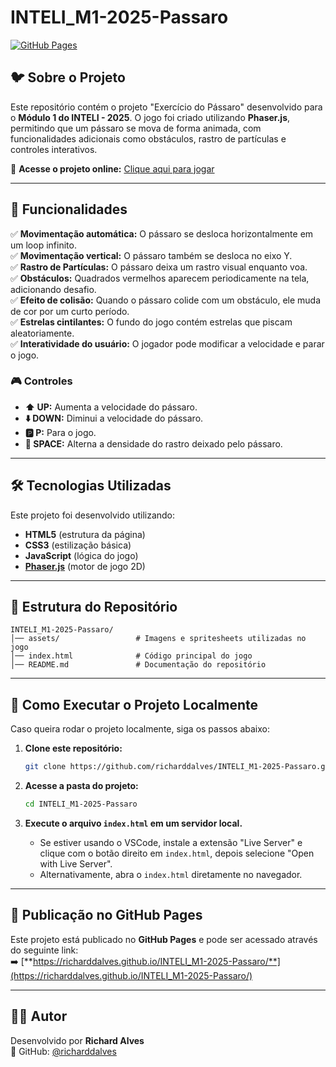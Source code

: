 # INTELI_M1-2025-Passaro

[![GitHub Pages](https://img.shields.io/badge/GitHub-Pages-blue)](https://richarddalves.github.io/INTELI_M1-2025-Passaro/)

## 🐦 Sobre o Projeto
Este repositório contém o projeto "Exercício do Pássaro" desenvolvido para o **Módulo 1 do INTELI - 2025**. O jogo foi criado utilizando **Phaser.js**, permitindo que um pássaro se mova de forma animada, com funcionalidades adicionais como obstáculos, rastro de partículas e controles interativos.

🔗 **Acesse o projeto online:** [Clique aqui para jogar](https://richarddalves.github.io/INTELI_M1-2025-Passaro/)

---

## 🚀 Funcionalidades
✅ **Movimentação automática:** O pássaro se desloca horizontalmente em um loop infinito.  
✅ **Movimentação vertical:** O pássaro também se desloca no eixo Y.  
✅ **Rastro de Partículas:** O pássaro deixa um rastro visual enquanto voa.  
✅ **Obstáculos:** Quadrados vermelhos aparecem periodicamente na tela, adicionando desafio.  
✅ **Efeito de colisão:** Quando o pássaro colide com um obstáculo, ele muda de cor por um curto período.  
✅ **Estrelas cintilantes:** O fundo do jogo contém estrelas que piscam aleatoriamente.  
✅ **Interatividade do usuário:** O jogador pode modificar a velocidade e parar o jogo.  

### 🎮 Controles
- **⬆️ UP:** Aumenta a velocidade do pássaro.
- **⬇️ DOWN:** Diminui a velocidade do pássaro.
- **🅿️ P:** Para o jogo.
- **🛑 SPACE:** Alterna a densidade do rastro deixado pelo pássaro.

---

## 🛠 Tecnologias Utilizadas
Este projeto foi desenvolvido utilizando:
- **HTML5** (estrutura da página)
- **CSS3** (estilização básica)
- **JavaScript** (lógica do jogo)
- **[Phaser.js](https://phaser.io/)** (motor de jogo 2D)

---

## 📂 Estrutura do Repositório
```
INTELI_M1-2025-Passaro/
│── assets/                 # Imagens e spritesheets utilizadas no jogo
│── index.html              # Código principal do jogo
│── README.md               # Documentação do repositório
```

---

## 📝 Como Executar o Projeto Localmente
Caso queira rodar o projeto localmente, siga os passos abaixo:

1. **Clone este repositório:**
   ```sh
   git clone https://github.com/richarddalves/INTELI_M1-2025-Passaro.git
   ```

2. **Acesse a pasta do projeto:**
   ```sh
   cd INTELI_M1-2025-Passaro
   ```

3. **Execute o arquivo `index.html` em um servidor local.**
   - Se estiver usando o VSCode, instale a extensão "Live Server" e clique com o botão direito em `index.html`, depois selecione "Open with Live Server".
   - Alternativamente, abra o `index.html` diretamente no navegador.

---

## 🔗 Publicação no GitHub Pages
Este projeto está publicado no **GitHub Pages** e pode ser acessado através do seguinte link:  
➡️ [**https://richarddalves.github.io/INTELI_M1-2025-Passaro/**](https://richarddalves.github.io/INTELI_M1-2025-Passaro/)

---

## 👨‍💻 Autor
Desenvolvido por **Richard Alves**  
🔗 GitHub: [@richarddalves](https://github.com/richarddalves)

